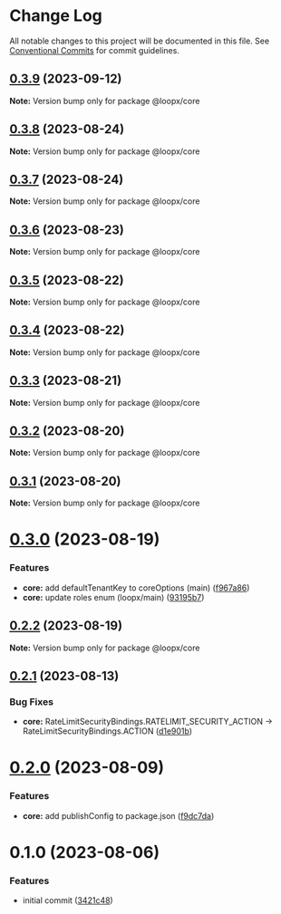 # Change Log

All notable changes to this project will be documented in this file.
See [Conventional Commits](https://conventionalcommits.org) for commit guidelines.

## [0.3.9](https://gitr.net/betaly/loopx/compare/@loopx/core@0.3.8...@loopx/core@0.3.9) (2023-09-12)

**Note:** Version bump only for package @loopx/core





## [0.3.8](https://gitr.net/betaly/loopx/compare/@loopx/core@0.3.7...@loopx/core@0.3.8) (2023-08-24)

**Note:** Version bump only for package @loopx/core





## [0.3.7](https://gitr.net/betaly/loopx/compare/@loopx/core@0.3.6...@loopx/core@0.3.7) (2023-08-24)

**Note:** Version bump only for package @loopx/core





## [0.3.6](https://gitr.net/betaly/loopx/compare/@loopx/core@0.3.5...@loopx/core@0.3.6) (2023-08-23)

**Note:** Version bump only for package @loopx/core





## [0.3.5](https://gitr.net/betaly/loopx/compare/@loopx/core@0.3.4...@loopx/core@0.3.5) (2023-08-22)

**Note:** Version bump only for package @loopx/core





## [0.3.4](https://gitr.net/betaly/loopx/compare/@loopx/core@0.3.3...@loopx/core@0.3.4) (2023-08-22)

**Note:** Version bump only for package @loopx/core





## [0.3.3](https://gitr.net/betaly/loopx/compare/@loopx/core@0.3.2...@loopx/core@0.3.3) (2023-08-21)

**Note:** Version bump only for package @loopx/core





## [0.3.2](https://gitr.net/betaly/loopx/compare/@loopx/core@0.3.1...@loopx/core@0.3.2) (2023-08-20)

**Note:** Version bump only for package @loopx/core





## [0.3.1](https://gitr.net/betaly/loopx/compare/@loopx/core@0.3.0...@loopx/core@0.3.1) (2023-08-20)

**Note:** Version bump only for package @loopx/core





# [0.3.0](https://gitr.net/betaly/loopx/compare/@loopx/core@0.2.2...@loopx/core@0.3.0) (2023-08-19)


### Features

* **core:** add defaultTenantKey to coreOptions (main) ([f967a86](https://gitr.net/betaly/loopx/commits/f967a86445ba2f7a525201c373652859d12dd9d3))
* **core:** update roles enum (loopx/main) ([93195b7](https://gitr.net/betaly/loopx/commits/93195b7e1b0f464c57f5fb9afb88752f9dab6b2a))





## [0.2.2](https://gitr.net/betaly/loopx/compare/@loopx/core@0.2.1...@loopx/core@0.2.2) (2023-08-19)

**Note:** Version bump only for package @loopx/core





## [0.2.1](https://gitr.net/betaly/loopx/compare/@loopx/core@0.2.0...@loopx/core@0.2.1) (2023-08-13)


### Bug Fixes

* **core:**  RateLimitSecurityBindings.RATELIMIT_SECURITY_ACTION -> RateLimitSecurityBindings.ACTION ([d1e901b](https://gitr.net/betaly/loopx/commits/d1e901b9e90d3e3c0ecc8d51887cb85ac4817327))





# [0.2.0](https://gitr.net/betaly/loopx/compare/@loopx/core@0.1.0...@loopx/core@0.2.0) (2023-08-09)


### Features

* **core:** add publishConfig to package.json ([f9dc7da](https://gitr.net/betaly/loopx/commits/f9dc7dadbb401216bacce2d0164266dd128535e2))





# 0.1.0 (2023-08-06)


### Features

* initial commit ([3421c48](https://gitr.net/betaly/loopx/commits/3421c48046c094d0f6e1e68a2fbf35b5facd6736))

